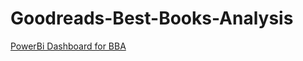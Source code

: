 # Goodreads-Best-Books-Analysis

[PowerBi Dashboard for BBA](https://app.powerbi.com/links/0eCAd1IZ5m?ctid=e74815db-da10-4d1f-a261-b0e9292c5d13&pbi_source=linkShare)
